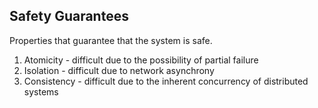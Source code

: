 ## Safety Guarantees
Properties that guarantee that the system is safe.
1. Atomicity - difficult due to the possibility of partial failure
2. Isolation - difficult due to network asynchrony
3. Consistency - difficult due to the inherent concurrency of distributed systems

